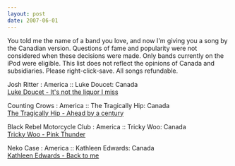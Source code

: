```yaml
---
layout: post
date: 2007-06-01
---
```


You told me the name of a band you love, and now I'm giving you a song by the Canadian version. Questions of fame and popularity were not considered when these decisions were made. Only bands currently on the iPod were eligible. This list does not reflect the opinions of Canada and subsidiaries. Please right-click-save. All songs refundable.

Josh Ritter : America :: Luke Doucet: Canada  
[Luke Doucet - It's not the liquor I miss](https://www.youtube.com/watch?v=5S-u56ZjeZM)

Counting Crows : America :: The Tragically Hip: Canada  
[The Tragically Hip - Ahead by a century](https://www.youtube.com/watch?v=QE2joQsWXJg)

Black Rebel Motorcycle Club : America :: Tricky Woo: Canada  
[Tricky Woo - Pink Thunder](https://www.youtube.com/watch?v=3RbooDp-C-E)

Neko Case : America :: Kathleen Edwards: Canada  
[Kathleen Edwards - Back to me](https://www.youtube.com/watch?v=Zo7HvUlrGe4)
